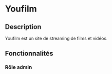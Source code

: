 # Youfilm
## Description

Youfilm est un site de streaming de films et vidéos.


## Fonctionnalités
### Rôle admin


###
